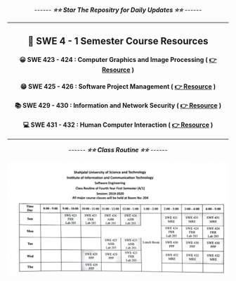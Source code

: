 <div align = "center">

_------ **⭐⭐ Star The Repositry for Daily Updates ⭐⭐** ------_

<hr>

## 🍂 SWE 4 - 1 Semester Course Resources

#### 😀 SWE 423 - 424 : Computer Graphics and Image Processing ( [👉 Resource](./Computer%20Graphics%20and%20Image%20Processing/) )

#### 😁 SWE 425 - 426 : Software Project Management ( [👉 Resource](./Software%20Project%20Management/) )

#### 📚 SWE 429 - 430 : Information and Network Security ( [👉 Resource](./Information%20and%20Network%20Security/) )

#### 💻 SWE 431 - 432 : Human Computer Interaction ( [👉 Resource](./Human%20Computer%20Interaction/) )

<hr>

_------ **⭐⭐ Class Routine ⭐⭐** ------_

![Alt text](Class-Routine.png)

</div>
